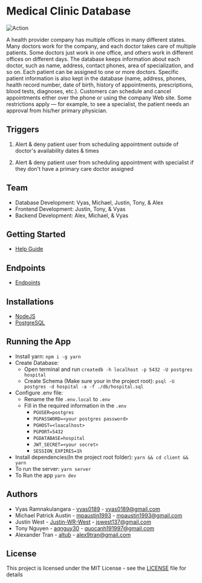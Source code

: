 # Medical Clinic Database

![Action](https://img.shields.io/github/workflow/status/vyas0189/COSC-3380-Database/server?style=for-the-badge)

A health provider company has multiple offices in many different states. Many doctors work for the company, and each doctor takes care of multiple patients. Some doctors just work in one office, and others work in different offices on different days. The database keeps information about each doctor, such as name, address, contact phones, area of specialization, and so on. Each patient can be assigned to one or more doctors. Specific patient information is also kept in the database (name, address, phones, health record number, date of birth, history of appointments, prescriptions, blood tests, diagnoses, etc.). Customers can schedule and cancel appointments either over the phone or using the company Web site. Some restrictions apply — for example, to see a specialist, the patient needs an approval from his/her primary physician.

## Triggers

1) Alert & deny patient user from scheduling appointment outside of doctor's availability dates & times

2) Alert & deny patient user from scheduling appointment with specialist if they don't have a primary care doctor assigned

## Team

* Database Development: Vyas, Michael, Justin, Tony, & Alex
* Frontend Development: Justin, Tony, & Vyas
* Backend Development: Alex, Michael, & Vyas

## Getting Started

* [Help Guide](https://docs.google.com/document/d/1eZ2r1eRtG109pFLE8rKsNM4CFUtbYfSStVRLpPnTkdY/edit)

## Endpoints

* [Endpoints](https://docs.google.com/document/d/1IZt0xx74_QdcJU11Wx9hEhIFpjrjFrUtU-dv9GSCMFs/edit?usp=sharing)

## Installations
  * [NodeJS](https://nodejs.org/en/download/)
  * [PostgreSQL](https://www.postgresql.org/download/)

## Running the App
* Install yarn: `npm i -g yarn`
* Create Database:
  - Open terminal and run `createdb -h localhost -p 5432 -U postgres hospital`
  - Create Schema (Make sure your in the project root): `psql -U postgres -d hospital -a -f ./db/hospital.sql`
* Configure .env file:
  - Rename the file `.env.local` to `.env`
  - Fill in the required information in the `.env`
    * `PGUSER=postgres`
    * `PGPASSWORD=<your postgres password>`
    * `PGHOST=<loacalhost>`
    * `PGPORT=5432`
    * `PGDATABASE=hospital`
    * `JWT_SECRET=<your secret>`
    * `SESSION_EXPIRES=1h`
* Install dependencies(In the project root folder): `yarn && cd client && yarn`
* To run the server: `yarn server`
* To Run the app `yarn dev`

## Authors

* Vyas Ramnakulangara - [vyas0189](https://github.com/vyas0189) - vyas0189@gmail.com
* Michael Patrick Austin - [mpaustin1993](https://github.com/mpaustin1993) - mpaustin1993@gmail.com
* Justin West - [Justin-WR-West](https://github.com/Justin-WR-West) - jswest137@gmail.com
* Tony Nguyen - [aqnguy30](https://github.com/aqnguy30) - quocanh191997@gmail.com
* Alexander Tran - [altub](https://github.com/altub) - alex9tran@gmail.com

## License

This project is licensed under the MIT License - see the [LICENSE](LICENSE) file for details
